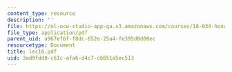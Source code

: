 ```yaml
---
content_type: resource
description: ''
file: https://ol-ocw-studio-app-qa.s3.amazonaws.com/courses/18-034-honors-differential-equations-spring-2004/3ad9fdd0c61cafa6d4c7c6651a5ec513_lec16.pdf
file_type: application/pdf
parent_uid: a967ef6f-f8dc-652e-25a4-fe395d0d00ec
resourcetype: Document
title: lec16.pdf
uid: 3ad9fdd0-c61c-afa6-d4c7-c6651a5ec513
---
```

